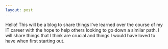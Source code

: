 ```yaml
---
layout: post
---
```


Hello! This will be a blog to share things I've learned over the course of my IT career with the hope to help others looking to go down a similar path. I will share things that I think are crucial and things I would have loved to have when first starting out.


